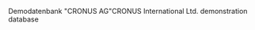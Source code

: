 <span data-ttu-id="af567-101">Demodatenbank "CRONUS AG"</span><span class="sxs-lookup"><span data-stu-id="af567-101">CRONUS International Ltd. demonstration database</span></span>
